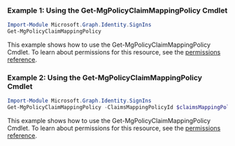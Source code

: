 ### Example 1: Using the Get-MgPolicyClaimMappingPolicy Cmdlet
```powershell
Import-Module Microsoft.Graph.Identity.SignIns
Get-MgPolicyClaimMappingPolicy
```
This example shows how to use the Get-MgPolicyClaimMappingPolicy Cmdlet.
To learn about permissions for this resource, see the [permissions reference](/graph/permissions-reference).
### Example 2: Using the Get-MgPolicyClaimMappingPolicy Cmdlet
```powershell
Import-Module Microsoft.Graph.Identity.SignIns
Get-MgPolicyClaimMappingPolicy -ClaimsMappingPolicyId $claimsMappingPolicyId
```
This example shows how to use the Get-MgPolicyClaimMappingPolicy Cmdlet.
To learn about permissions for this resource, see the [permissions reference](/graph/permissions-reference).

